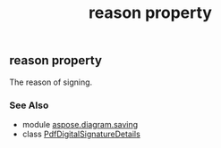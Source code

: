 ﻿---
title: reason property
second_title: Aspose.Diagram for Python via .NET API References
description: 
type: docs
weight: 50
url: /python-net/aspose.diagram.saving/pdfdigitalsignaturedetails/reason/
is_root: false
---

## reason property


The reason of signing.

### See Also
* module [aspose.diagram.saving](../../)
* class [PdfDigitalSignatureDetails](/diagram/python-net/aspose.diagram.saving/pdfdigitalsignaturedetails)

